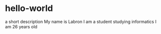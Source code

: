 # hello-world
a short description
My name is Labron 
I am a student studying informatics
I am 26 years old
